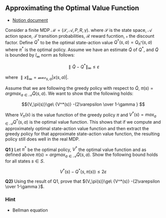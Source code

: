 ## Approximating the Optimal Value Function

* [Notion document](https://www.notion.so/kcml2/Mathematics-of-ML-11324bea757f4ab9a91e5f1b765f5f0a)

Consider a finite MDP $\mathcal{M} =(\mathcal{S},\mathcal{A},P,R,\gamma)$. where  $\mathcal{S}$ is the state space, $\mathcal{A}$  action space, $\mathcal{T}$  transition probabilities,  $\mathcal{R}$ reward fucntion, $\mathcal{r}$ the discount factor.
Define ${Q}^*$ to be the optimal state-action value $Q^*(s,a)= Q_{\pi^*}(s,a)$  where $\pi^*$ is the optimal policy. Assume we have an estimate $\tilde{Q}$ of $Q^*$, and $\tilde{Q}$ is bounded by $l_\infty$ norm as follows:

$${\parallel\tilde{Q}-Q^*\parallel}_\infty \le\varepsilon$$

where ${\parallel{x}\parallel}_\infty = {\mathcal{max}}_{s,a}\left\vert {x(s,a)} \right\vert$.

Assume that we are following the greedy policy with respect to $\tilde{Q}$, $\pi(s) = argmax_{a\in \mathcal{A}}\tilde{Q}(s,a)$. We want to show that the following holds: 

$${V_\pi(s)}\ge\ {V^*(s)}  -{2\varepsilon \over 1-\gamma } $$

Where ${V_\pi(s)}$ is the value function of the greedy policy $\pi$ and  ${V^*(s)}= max_{a\in \mathcal{A}}{Q^*}(s,a)$ is the optimal value function. 
This shows that if we compute and approximately optimal state-action value function and then extract the greedy policy for that approximate state-action value function, the resulting policy still does well in the real MDP. 

**Q1 )** Let $\pi^*$ be the optimal policy, $V^*$ the optimal value function and as defined above  $\pi(s) = argmax_{a\in \mathcal{A}}\tilde{Q}(s,a)$. Show the following bound holds for all states $s \in S$.

$${V^*(s)}-{Q^*}(s,\pi(s)) \le 2
\varepsilon$$

**Q2)** Using the result of Q1, prove that ${V_\pi(s)}\ge\ {V^*(s)} -{2\varepsilon \over 1-\gamma }$.

### Hint
* Bellman equation
